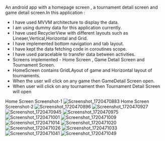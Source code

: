  An android app with a homepage screen , a tournament detail screen and game detail screen.In this application  :
  -  I have used MVVM architecture to display the data.
  -  I am using dummy data for this application currently.
  -  I have used RecyclerView with different layouts such as Lineaer,Vertical,Horizontal and Grid.
  -  I have implemented bottom navigation and tab layout.
  -  I have kept the data fetching code in coroutines scope.
  -  I have used paracelable to transfer data between activities.
  -  Screens implemented - Home Screen , Game Detail Screen and Tournament Screen.
  -  HomeScreen contains GridLAyout of game and Horizontal layout of tournaments.
  -  When the user will click on any game then GameDetail Screen open.
  -  When user will click on any tournament then Tournament Detail Screen will open
 
     



Home Screen Screenshot-1
![Screenshot_1720470883](https://github.com/somyyaak/Gamehok/assets/87721952/fd68f79a-1cce-441d-8b32-49405db70234)
Home Screen Screenshot-2
![Screenshot_1720470896](https://github.com/somyyaak/Gamehok/assets/87721952/2f400d79-a8c6-470d-9662-5e18716661c6)
![Screenshot_1720470927](https://github.com/somyyaak/Gamehok/assets/87721952/3ba8b6a7-8932-498e-a667-0860995955c1)
![Screenshot_1720470945](https://github.com/somyyaak/Gamehok/assets/87721952/f2a41765-a69d-446a-ba0a-f479622ee546)
![Screenshot_1720470975](https://github.com/somyyaak/Gamehok/assets/87721952/2a9db9aa-701b-4ade-8462-d3c24668d742)
![Screenshot_1720471001](https://github.com/somyyaak/Gamehok/assets/87721952/4da72cb9-aef7-41a9-8d12-7d0617ba47d7)
![Screenshot_1720471009](https://github.com/somyyaak/Gamehok/assets/87721952/c4653f52-3065-4c5f-b0fa-df8a0187233a)
![Screenshot_1720471014](https://github.com/somyyaak/Gamehok/assets/87721952/5d70a2ef-6c48-4029-95b6-a53612dd5ea8)
![Screenshot_1720471020](https://github.com/somyyaak/Gamehok/assets/87721952/06266253-ca68-4d81-9e67-5da43b64822e)
![Screenshot_1720471026](https://github.com/somyyaak/Gamehok/assets/87721952/c2434fb2-7bce-499c-a29b-91855ca8e0b2)
![Screenshot_1720471033](https://github.com/somyyaak/Gamehok/assets/87721952/77fd6ef4-88a7-4609-8764-0735116999c9)
![Screenshot_1720471041](https://github.com/somyyaak/Gamehok/assets/87721952/353476b0-5ff8-4424-924b-1bb6e68522ed)
![Screenshot_1720471049](https://github.com/somyyaak/Gamehok/assets/87721952/38a61998-dea6-4e2d-80e6-bb145f15f8da)










